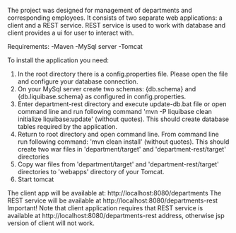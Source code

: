 The project was designed for management of departments and corresponding employees. It consists of two separate web applications: a client and a REST service. REST service is used to work with database and client provides a ui for user to interact with. 

Requirements:
	-Maven
	-MySql server
	-Tomcat

To install the application you need:
1. In the root directory there is a config.properties file. Please open the file and configure your database connection.
2. On your MySql server create two schemas: {db.schema} and {db.liquibase.schema} as configured in config.properties.
3. Enter department-rest directory and execute update-db.bat file or open command line and run following command 'mvn -P liquibase clean initialize liquibase:update' (without quotes). This should create database tables required by the application.
4. Return to root directory and open command line. From command line run following command: 'mvn clean install' (without quotes). This should create two war files in 'department/target' and 'department-rest/target' directories
5. Copy war files from 'department/target' and 'department-rest/target' directories to 'webapps' directory of your Tomcat.
6. Start tomcat

The client app will be available at: http://localhost:8080/departments
The REST service will be available at http://localhost:8080/departments-rest
Important! Note that client application requires that REST service is available at http://localhost:8080/departments-rest address, otherwise jsp version of client will not work.
